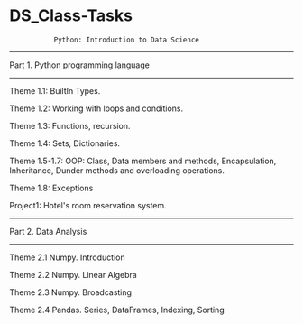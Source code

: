 # DS_Class-Tasks
               Python: Introduction to Data Science
_______________________________________
Part 1. Python programming language
_______________________________________

Theme 1.1: BuiltIn Types.

Theme 1.2: Working with loops and conditions.

Theme 1.3: Functions, recursion.

Theme 1.4: Sets, Dictionaries.

Theme 1.5-1.7: OOP: Class, Data members and methods, Encapsulation, Inheritance, Dunder methods and overloading operations.

Theme 1.8: Exceptions

Project1: Hotel's room reservation system.

__________________________________________________
Part 2. Data Analysis
__________________________________________________
Theme 2.1 Numpy. Introduction

Theme 2.2 Numpy. Linear Algebra

Theme 2.3 Numpy. Broadcasting

Theme 2.4 Pandas. Series, DataFrames, Indexing, Sorting

